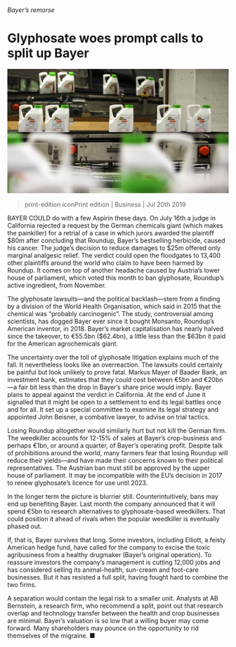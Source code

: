 ###### Bayer’s remorse

# Glyphosate woes prompt calls to split up Bayer 

![image](images/20190713_WBP502_apple_news.jpg) 

> print-edition iconPrint edition | Business | Jul 20th 2019 

BAYER COULD do with a few Aspirin these days. On July 16th a judge in California rejected a request by the German chemicals giant (which makes the painkiller) for a retrial of a case in which jurors awarded the plaintiff $80m after concluding that Roundup, Bayer’s bestselling herbicide, caused his cancer. The judge’s decision to reduce damages to $25m offered only marginal analgesic relief. The verdict could open the floodgates to 13,400 other plaintiffs around the world who claim to have been harmed by Roundup. It comes on top of another headache caused by Austria’s lower house of parliament, which voted this month to ban glyphosate, Roundup’s active ingredient, from November. 

The glyphosate lawsuits—and the political backlash—stem from a finding by a division of the World Health Organisation, which said in 2015 that the chemical was “probably carcinogenic”. The study, controversial among scientists, has dogged Bayer ever since it bought Monsanto, Roundup’s American inventor, in 2018. Bayer’s market capitalisation has nearly halved since the takeover, to €55.5bn ($62.4bn), a little less than the $63bn it paid for the American agrochemicals giant. 

The uncertainty over the toll of glyphosate litigation explains much of the fall. It nevertheless looks like an overreaction. The lawsuits could certainly be painful but look unlikely to prove fatal. Markus Mayer of Baader Bank, an investment bank, estimates that they could cost between €5bn and €20bn—a fair bit less than the drop in Bayer’s share price would imply. Bayer plans to appeal against the verdict in California. At the end of June it signalled that it might be open to a settlement to end its legal battles once and for all. It set up a special committee to examine its legal strategy and appointed John Beisner, a combative lawyer, to advise on trial tactics. 

Losing Roundup altogether would similarly hurt but not kill the German firm. The weedkiller accounts for 12-15% of sales at Bayer’s crop-business and perhaps €1bn, or around a quarter, of Bayer’s operating profit. Despite talk of prohibitions around the world, many farmers fear that losing Roundup will reduce their yields—and have made their concerns known to their political representatives. The Austrian ban must still be approved by the upper house of parliament. It may be incompatible with the EU’s decision in 2017 to renew glyphosate’s licence for use until 2023. 

In the longer term the picture is blurrier still. Counterintuitively, bans may end up benefiting Bayer. Last month the company announced that it will spend €5bn to research alternatives to glyphosate-based weedkillers. That could position it ahead of rivals when the popular weedkiller is eventually phased out. 

If, that is, Bayer survives that long. Some investors, including Elliott, a feisty American hedge fund, have called for the company to excise the toxic agribusiness from a healthy drugmaker (Bayer’s original operation). To reassure investors the company’s management is cutting 12,000 jobs and has considered selling its animal-health, sun-cream and foot-care businesses. But it has resisted a full split, having fought hard to combine the two firms. 

A separation would contain the legal risk to a smaller unit. Analysts at AB Bernstein, a research firm, who recommend a split, point out that research overlap and technology transfer between the health and crop businesses are minimal. Bayer’s valuation is so low that a willing buyer may come forward. Many shareholders may pounce on the opportunity to rid themselves of the migraine. ■ 

